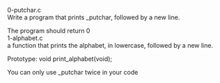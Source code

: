 0-putchar.c<br />Write a program that prints _putchar, followed by a new line.



The program should return 0<br />
1-alphabet.c<br />a function that prints the alphabet, in lowercase, followed by a new line.



Prototype: void print_alphabet(void);

You can only use _putchar twice in your code<br />
